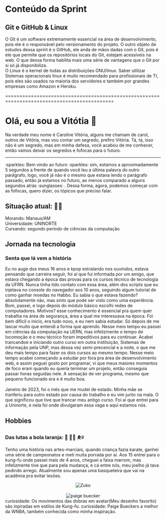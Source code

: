 # Conteúdo da Sprint
## Git e GitHub & Linux
O Git é um software extremamente essencial na área de desenvolvimento, pois ele é o responsável pelo versionamento do projeto. O outro objeto de estudos dessa sprint é o GitHub, ele anda de mãos dadas com o Git, pois é ele que permite que os repositórios locais do Git, estejam acessíveis na web. O que dessa forma habilita mais uma série de vantagens que o Git por si só já disponibiliza.
<br>
O Linux é o kernel de todas as distribuições GNU/linux. Saber utilizar Sistemas operacionais linux é muito recomendado para profissionais de TI, pois eles são usados na maioria dos servidores e também por grandes empresas como Amazon e Heroku.

============================================================================================
# Olá, eu sou a Vitótia :dizzy:

Na verdade meu nome é Caroline Vitória, alguns me chamam de carol, outros de Vitória, mas vou contar um segredo, prefiro Vitória. Tá, tá, isso não é um segredo, mas em minha defesa, você acabou de me conhecer, então vamos deixar os segredos e fofocas para o futuro.
<hr>
:sparkles: Bem vindo ao futuro :sparkles: sim, estamos a aproximadamente 5 segundos a frente de quando você leu a última palavra do outro parágrafo, logo, você já não é o mesmo que estava lendo o parágrafo passado, então já estamos no futuro, ao menos comparado a alguns segundos atrás  :sunglasses: . Dessa forma, agora, podemos começar com as fofocas, quero dizer, os tópicos que preciso falar.

<br>

## Situação atual: :standing_woman:
Morando: Manaus/AM <br>
Universidade: UNINORTE <br>
Cursando: segundo período de ciências da computação <br>

## Jornada na tecnologia
### Senta que lá vem a história
Eu no auge dos meus 16 anos e kpop estralando nos ouvindos, estava pensando que carreira seguir, foi aí que fui informada por um amigo, que estava chegando a época das provas para os cursos técnico de tecnologia da UFRN. Nunca tinha tido contato com essa área, além dos scripts que eu injetava no console do navegador aos 10 anos, seguindo algum tutorial de como ganhar moedas no Habbo. Eu sabia o que estava fazendo? absolutamente não, mas sinto que pode ser visto como uma experiência. Bom, passei, e logo depois do módulo básico escolhi redes de computadores. Motivos? esse conhecimento é essencial pra quem quer trabalha na área de segurança, área a qual me interessava na época. Foi bem difícil o ínicio, era tudo novo, e eu nem sabia estudar. Só depois de me lascar muito que entendi a forma que aprendo. Nesse meio tempo eu passei em ciências da computação na UERN, mas infelizmente o tempo de locomoção e o meu técnico foram impeditivos para eu continuar. Acabei trancandoe e iniciando outro curso em outra instituição, Sistemas de informação pela UNP, mas dessa vez semi-precencial e a noite, o que me deu mais tempo para fazer os dois cursos ao mesmo tempo. Nesse meio tempo acabei começando a estudar por fora pra área de desenvolvimento web, e assim peguei gosto por programar, vi que meus maiores momentos de foco eram quando eu queria terminar um projeto, então conseguia passar horas seguidas nele. A sensação de ver programa, mesmo que pequeno funcionado era e é muito boa.  
<br>
Janeiro de 2023, foi o mês que me mudei de estado. Minha mãe se tranferiu para outro estado por causa do trabalho e eu vim junto na mala. O que significou que tive que trancar meu antigo curso. Foi aí que entrei para a Uninorte, e nela foi onde divulgaram essa vaga e aqui estamos nós.

## Hobbies
### Das lutas a bola laranja: :martial_arts_uniform:  	:woman_cartwheeling:  :basketball_woman:
Tenho uma história nas artes-marciais, quando criança fazia karate, ganhei uma série de campeonatos e meti muita porrada por aí. Aos 15 entrei para o kung-fu onde passei mais de 4 anos, cheguei a faixa marrom, mas infelizmente tive que para pela mudança, e cá entre nós, meu joelho já tava pedindo arrego.
Atualmente sou apenas uma basqueteira que vai na acadêmia pra evitar lesões.

<div align="center">
<img alt ="Zuko" src="https://i.pinimg.com/originals/00/a6/b7/00a6b7e320f69ab5243d5c4b641ee3f1.gif">
</div>
<br>

<div align="center">
<img alt="paige buecker" src="https://github.com/CarolineVitoria/img/blob/main/paige-bueckers-uconn.gif?raw=true">
</div>
curiosidade: Os movimentos das dobras em avatar(Meu desenho favorito) são inpiradas em estilos de Kung-fu.
curiosidade: Paige Bueckers a melhor da WNBA, também conhecida como minha inspiração.
